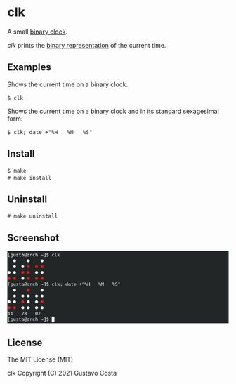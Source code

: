 # clk

A small [binary clock](https://en.wikipedia.org/wiki/Binary_clock).

_clk_ prints the [binary representation](https://en.wikipedia.org/wiki/Binary-coded_decimal) of the current time.

## Examples

Shows the current time on a binary clock:

```
$ clk
```

Shows the current time on a binary clock and in its standard sexagesimal form:

```
$ clk; date +"%H   %M   %S"
```

## Install

```
$ make
# make install
```

## Uninstall

```
# make uninstall
```

## Screenshot

![](img/img-01.png?raw=true)

## License

The MIT License (MIT)

clk Copyright (C) 2021 Gustavo Costa